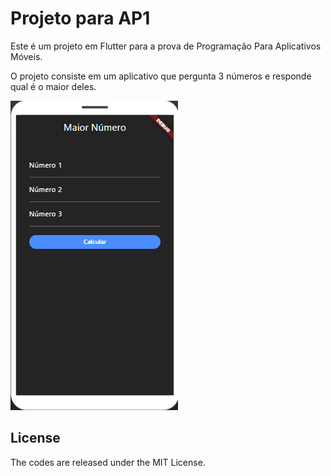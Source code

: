 # Projeto para AP1

Este é um projeto em Flutter para a prova de Programação Para Aplicativos Móveis.

O projeto consiste em um aplicativo que pergunta 3 números e responde qual é o maior deles.

![App capture](screenshot.png)

## License

The codes are released under the MIT License.
